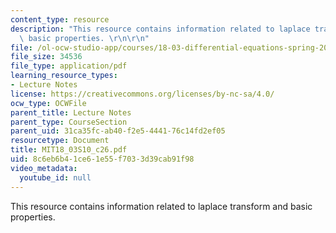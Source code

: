 ```yaml
---
content_type: resource
description: "This resource contains information related to laplace transform and\
  \ basic properties. \r\n\r\n"
file: /ol-ocw-studio-app/courses/18-03-differential-equations-spring-2010/8c6eb6b41ce61e55f7033d39cab91f98_MIT18_03S10_c26.pdf
file_size: 34536
file_type: application/pdf
learning_resource_types:
- Lecture Notes
license: https://creativecommons.org/licenses/by-nc-sa/4.0/
ocw_type: OCWFile
parent_title: Lecture Notes
parent_type: CourseSection
parent_uid: 31ca35fc-ab40-f2e5-4441-76c14fd2ef05
resourcetype: Document
title: MIT18_03S10_c26.pdf
uid: 8c6eb6b4-1ce6-1e55-f703-3d39cab91f98
video_metadata:
  youtube_id: null
---
```

This resource contains information related to laplace transform and basic properties. 


